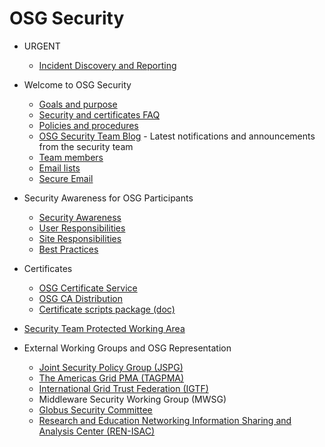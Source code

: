 # OSG Security

-   URGENT
    -   [Incident Discovery and Reporting](IncidentDiscoveryReporting)

-   Welcome to OSG Security
    -   [Goals and purpose](GoalsPurpose)
    -   [Security and certificates FAQ](OSGFAQ)
    -   [Policies and procedures](PoliciesProcedures)
    -   [OSG Security Team Blog](http://osgsec.blogspot.com/) - Latest notifications and announcements from the security team
    -   [Team members](SecurityTeamMembers)
    -   [Email lists](EmailLists)
    -   [Secure Email](Documentation.SecureEmail)

-   Security Awareness for OSG Participants
    -   [Security Awareness](Documentation.SecurityAwarenessForTheOSG)
    -   [User Responsibilities](Documentation.SecurityUserResponsibilities)
    -   [Site Responsibilities](Documentation.SecuritySiteResponsibilities)
    -   [Best Practices](Documentation.SecurityBestPractices)

-   Certificates
    -   [OSG Certificate Service](OSGCertificateService)
    -   [OSG CA Distribution](Documentation.CaDistribution)
    -   [Certificate scripts package (doc)](Documentation.Release3.InstallCertScripts)

-   [Security Team Protected Working Area](SecurityTeam/WebHome)

-   External Working Groups and OSG Representation
    -   [Joint Security Policy Group (JSPG)](http://www.jspg.org/)
    -   [The Americas Grid PMA (TAGPMA)](http://www.tagpma.org)
    -   [International Grid Trust Federation (IGTF)](http://igtf.net/)
    -   Middleware Security Working Group (MWSG)
    -   [Globus Security Committee](http://dev.globus.org/wiki/SecurityCommittee/Security\_Vulnerability\_Handling)
    -   [Research and Education Networking Information Sharing and Analysis Center (REN-ISAC)](http://www.ren-isac.net/)

